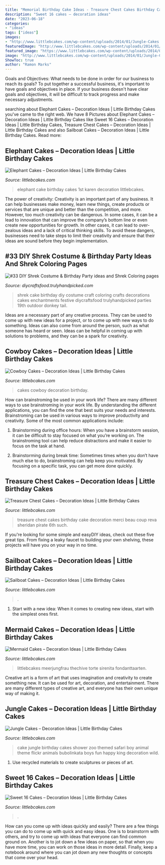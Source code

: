 ```yaml
---
title: "Memorial Birthday Cake Ideas - Treasure Chest Cakes Birthday Cake Decoration Merci Beau Coup Reva Sheridan Pirate 6th Such"
description: "Sweet 16 cakes – decoration ideas"
date: "2023-06-18"
categories:
- "ideas"
tags: ["ideas"]
images:
- "http://www.littlebcakes.com/wp-content/uploads/2014/01/Jungle-Cakes.jpg"
featuredImage: "http://www.littlebcakes.com/wp-content/uploads/2014/01/Images-of-Treasure-Chest-Cakes.jpg"
featured_image: "https://www.littlebcakes.com/wp-content/uploads/2014/01/Sailboat-Birthday-Cakes.jpg"
image: "http://www.littlebcakes.com/wp-content/uploads/2014/01/Jungle-Cakes.jpg"
ShowToc: true
author: "Ramon Marks"
---
```



Goals and Objectives: What needs to be done in order for our business to reach its goals?
To put together a successful business, it's important to have goals and objectives in place. If your business doesn't have clear goals and objectives, it will be difficult to track progress and make necessary adjustments.

	

		
searching about Elephant Cakes – Decoration Ideas | Little Birthday Cakes you've came to the right web. We have 8 Pictures about Elephant Cakes – Decoration Ideas | Little Birthday Cakes like Sweet 16 Cakes – Decoration Ideas | Little Birthday Cakes, Treasure Chest Cakes – Decoration Ideas | Little Birthday Cakes and also Sailboat Cakes – Decoration Ideas | Little Birthday Cakes. Read more:
		
    
## Elephant Cakes – Decoration Ideas | Little Birthday Cakes

<img loading=lazy src="http://www.littlebcakes.com/wp-content/uploads/2014/05/Elephant-Cake-Images.jpg" onerror="this.onerror=null;this.src='https://tse2.mm.bing.net/th?id=OIP.lzlTJhX1_wAFufW09OdovQHaJ4&amp;pid=15.1';" alt="Elephant Cakes – Decoration Ideas | Little Birthday Cakes">

_Source: littlebcakes.com_

>elephant cake birthday cakes 1st karen decoration littlebcakes. 

	

The power of creativity:
Creativity is an important part of any business. It can help businesses make money, learn new things, create products or services that are unique and better than the competition, and more. However, too much creativity can be dangerous. In some cases, it can be a lead to innovation that can improve the company’s bottom line or even create new opportunities for growth. In other cases, it can lead to over-zealous ideas and a lack of critical thinking skills. To avoid these dangers, businesses need to take steps to limit their creativity and ensure that their ideas are sound before they begin implementation.

    
## #33 DIY Shrek Costume &amp; Birthday Party Ideas And Shrek Coloring Pages

<img loading=lazy src="https://diycraftsfood.trulyhandpicked.com/wp-content/uploads/2016/07/Shrek-Party-Idea_ce.jpg" onerror="this.onerror=null;this.src='https://tse4.mm.bing.net/th?id=OIP.faPV56EicJDY4u4JxAbqfgHaJ3&amp;pid=15.1';" alt="#33 DIY Shrek Costume &amp; Birthday Party ideas and Shrek Coloring pages">

_Source: diycraftsfood.trulyhandpicked.com_

>shrek cake birthday diy costume craft coloring crafts decorations cakes enchantments festive diycraftsfood trulyhandpicked parties 19th outdoor donkey tail. 

	

Ideas are a necessary part of any creative process. They can be used to come up with new ideas for a project, or to come up with new ways to do something. Ideas can also come from around the person, such as what someone has heard or seen. Ideas can be helpful in coming up with solutions to problems, and they can be a spark for creativity.

    
## Cowboy Cakes – Decoration Ideas | Little Birthday Cakes

<img loading=lazy src="https://www.littlebcakes.com/wp-content/uploads/2014/02/Cowboy-Wedding-Cakes.jpg" onerror="this.onerror=null;this.src='https://tse4.mm.bing.net/th?id=OIP.OA0mNdhMvr2LFDIbD5nAIQHaMX&amp;pid=15.1';" alt="Cowboy Cakes – Decoration Ideas | Little Birthday Cakes">

_Source: littlebcakes.com_

>cakes cowboy decoration birthday. 

	

How can brainstroming be used in your work life?
There are many different ways to use brainstroming in your work life. By understanding the different applications, you can find the one that best suits your needs and interests. Brainstroming can be used in various ways to improve productivity and creativity. Some of the most common applications include:
1) Brainstorming during office hours: When you have a brainstorm session, it can be difficult to stay focused on what you’re working on. The brainstroming tool can help reduce distractions and make it easier to focus on the task at hand.

2) Brainstorming during break time: Sometimes times when you don’t have much else to do, brainstroming can help keep you motivated. By focusing on a specific task, you can get more done quickly.

    
## Treasure Chest Cakes – Decoration Ideas | Little Birthday Cakes

<img loading=lazy src="http://www.littlebcakes.com/wp-content/uploads/2014/01/Images-of-Treasure-Chest-Cakes.jpg" onerror="this.onerror=null;this.src='https://tse1.mm.bing.net/th?id=OIP.d5nKFMPc8oTNNbaASUYHwAHaLG&amp;pid=15.1';" alt="Treasure Chest Cakes – Decoration Ideas | Little Birthday Cakes">

_Source: littlebcakes.com_

>treasure chest cakes birthday cake decoration merci beau coup reva sheridan pirate 6th such. 

	

If you're looking for some simple and easyDIY ideas, check out these five great tips. From fixing a leaky faucet to building your own shelving, these projects will have you on your way in no time.

    
## Sailboat Cakes – Decoration Ideas | Little Birthday Cakes

<img loading=lazy src="https://www.littlebcakes.com/wp-content/uploads/2014/01/Sailboat-Birthday-Cakes.jpg" onerror="this.onerror=null;this.src='https://tse3.mm.bing.net/th?id=OIP.N5UFLvkIVDUgh8TPsIvUSAHaJ4&amp;pid=15.1';" alt="Sailboat Cakes – Decoration Ideas | Little Birthday Cakes">

_Source: littlebcakes.com_

>. 

	

1. Start with a new idea: When it comes to creating new ideas, start with the simplest ones first.

    
## Mermaid Cakes – Decoration Ideas | Little Birthday Cakes

<img loading=lazy src="https://www.littlebcakes.com/wp-content/uploads/2013/08/Mermaid-Cakes.jpg" onerror="this.onerror=null;this.src='https://tse2.mm.bing.net/th?id=OIP.Q0oSX9LkHlPj5b2IiLa0FwHaNI&amp;pid=15.1';" alt="Mermaid Cakes – Decoration Ideas | Little Birthday Cakes">

_Source: littlebcakes.com_

>littlebcakes meerjungfrau thechive torte sirenita fondanttaarten. 

	

Creative art is a form of art that uses imagination and creativity to create something new. It can be used for art, decoration, and entertainment. There are many different types of creative art, and everyone has their own unique way of making it.

    
## Jungle Cakes – Decoration Ideas | Little Birthday Cakes

<img loading=lazy src="http://www.littlebcakes.com/wp-content/uploads/2014/01/Jungle-Cakes.jpg" onerror="this.onerror=null;this.src='https://tse1.mm.bing.net/th?id=OIP.XjsE-6s-_lLIZiy3qHm-ewHaJ4&amp;pid=15.1';" alt="Jungle Cakes – Decoration Ideas | Little Birthday Cakes">

_Source: littlebcakes.com_

>cake jungle birthday cakes shower zoo themed safari boy animal theme flickr animals bubolinkata boys fun happy king decoration wild. 

	

1. Use recycled materials to create sculptures or pieces of art.

    
## Sweet 16 Cakes – Decoration Ideas | Little Birthday Cakes

<img loading=lazy src="https://www.littlebcakes.com/wp-content/uploads/2014/02/Sweet-16-Cakes-636x1024.jpg" onerror="this.onerror=null;this.src='https://tse3.mm.bing.net/th?id=OIP.jPMr8T2QLjNsIFzuFh8KpwHaL7&amp;pid=15.1';" alt="Sweet 16 Cakes – Decoration Ideas | Little Birthday Cakes">

_Source: littlebcakes.com_

>. 

	

How can you come up with ideas quickly and easily?
There are a few things you can do to come up with quick and easy ideas. One is to brainstorm with others, and try to come up with ideas that everyone can find common ground on. Another is to jot down a few ideas on paper, so that when you have more time, you can work on those ideas in more detail. Finally, keep a notebook around where you can jot down any new thoughts or concepts that come over your head.


